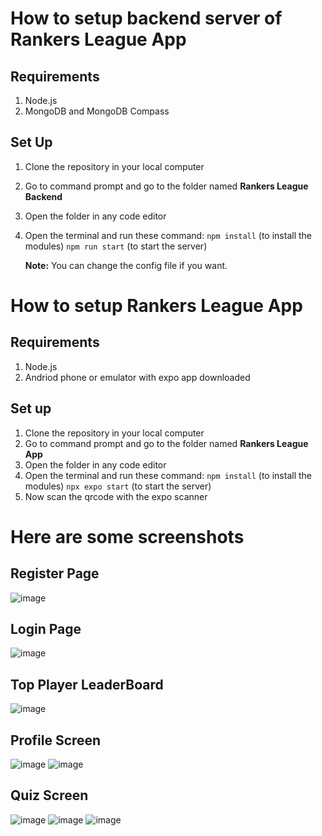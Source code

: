 # How to setup backend server of Rankers League App

## Requirements
1. Node.js
2. MongoDB and MongoDB Compass

## Set Up

1. Clone the repository in your local computer
2. Go to command prompt and go to the folder named  **Rankers League Backend**
3. Open the folder in any code editor
4. Open the terminal and run these command:
       `npm install` (to install the modules)
       `npm run start` (to start the server)
   
   **Note:** You can change the config file if you want.
  
# How to setup Rankers League App
## Requirements
1. Node.js
2. Andriod phone or emulator with expo app downloaded

## Set up

1. Clone the repository in your local computer
2. Go to command prompt and go to the folder named  **Rankers League App**
3. Open the folder in any code editor
4. Open the terminal and run these command:
       `npm install` (to install the modules)
       `npx expo start` (to start the server)
5. Now scan the qrcode with the expo scanner     

# Here are some screenshots
## Register Page
![image](https://github.com/user-attachments/assets/b18f0c02-9a17-40fa-882e-961e59f28587)

## Login Page
![image](https://github.com/user-attachments/assets/af545bf9-431c-45ee-8869-50c3eb28eff4)

## Top Player LeaderBoard
![image](https://github.com/user-attachments/assets/5ab84329-ec12-4db5-93b4-dff9915b016d)

## Profile Screen
![image](https://github.com/user-attachments/assets/29d8b94c-3468-4d0a-aab4-fc06248975d2)
![image](https://github.com/user-attachments/assets/7ed8459c-b6de-4e28-a8f5-8ec0a641135b)

## Quiz Screen
![image](https://github.com/user-attachments/assets/a114c652-4e1d-4b33-9dc2-574319c2f8c9)
![image](https://github.com/user-attachments/assets/935ffb4d-f279-4aa5-921f-66ed22749470)
![image](https://github.com/user-attachments/assets/13f59276-e280-44c3-824a-02930e924ac1)


